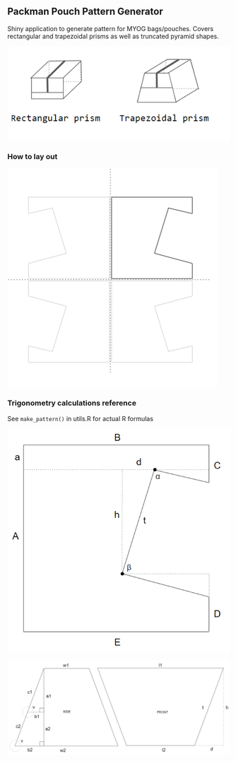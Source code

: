 ## Packman Pouch Pattern Generator

Shiny application to generate pattern for MYOG bags/pouches. Covers rectangular and trapezoidal prisms as well as truncated pyramid shapes. 

![](prism.png)


### How to lay out
![](plan.png)


### Trigonometry calculations reference
See `make_pattern()` in utils.R for actual R formulas


![](trig1.png)

![](trig2.png)
